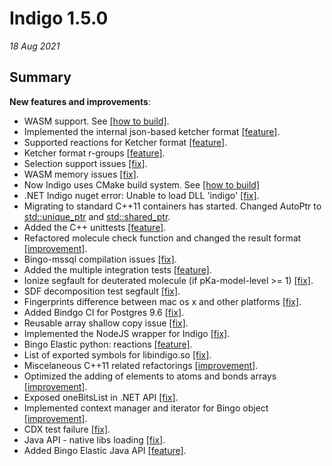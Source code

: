 # Indigo 1.5.0


*18 Aug 2021*


## Summary



**New features and improvements**:

* WASM support. See [[how to build]](https://github.com/epam/Indigo#how-to-build-indigo-wasm).
* Implemented the internal json-based ketcher format [[feature]](https://github.com/epam/Indigo/issues/180).
* Supported reactions for Ketcher format [[feature]](https://github.com/epam/Indigo/issues/396).
* Ketcher format r-groups [[feature]](https://github.com/epam/Indigo/issues/307).
* Selection support issues [[fix]](https://github.com/epam/Indigo/pull/353).
* WASM memory issues [[fix]](https://github.com/epam/Indigo/pull/342).
* Now Indigo uses CMake build system. See [[how to build]](https://github.com/epam/Indigo/blob/master/README.md#build-instruction)
* .NET Indigo nuget error: Unable to load DLL 'indigo' [[fix]](https://github.com/epam/Indigo/issues/450).
* Migrating to standard C++11 containers has started. Changed AutoPtr to [std::unique_ptr](https://github.com/epam/Indigo/issues/418) and [std::shared_ptr](https://github.com/epam/Indigo/issues/419).
* Added the C++ unittests [[feature]](https://github.com/epam/Indigo/issues/403).
* Refactored molecule check function and changed the result format [[improvement]](https://github.com/epam/Indigo/issues/390).
* Bingo-mssql compilation issues [[fix]](https://github.com/epam/Indigo/issues/189).
* Added the multiple integration tests [[feature]](https://github.com/epam/Indigo/tree/master/api/tests/integration).
* Ionize segfault for deuterated molecule (if pKa-model-level >= 1) [[fix]](https://github.com/epam/Indigo/issues/153).
* SDF decomposition test segfault [[fix]](https://github.com/epam/Indigo/issues/431).
* Fingerprints difference between mac os x and other platforms [[fix]](https://github.com/epam/Indigo/issues/207).
* Added Bindgo CI for Postgres 9.6 [[fix]](https://github.com/epam/Indigo/pull/411).
* Reusable array shallow copy issue [[fix]](https://github.com/epam/Indigo/pull/385).
* Implemented the NodeJS wrapper for Indigo [[fix]](https://github.com/epam/Indigo/issues/245).
* Bingo Elastic python: reactions [[feature]](https://github.com/epam/Indigo/issues/259).
* List of exported symbols for libindigo.so [[fix]](https://github.com/epam/Indigo/pull/276).
* Miscelaneous C++11 related refactorings  [[improvement]](https://github.com/epam/Indigo/pull/335).
* Optimized the adding of elements to atoms and bonds arrays [[improvement]](https://github.com/epam/Indigo/pull/267).
* Exposed oneBitsList in .NET API [[fix]](https://github.com/epam/Indigo/pull/329).
* Implemented context manager and iterator for Bingo object [[improvement]](https://github.com/epam/Indigo/pull/241).
* CDX test failure [[fix]](https://github.com/epam/Indigo/pull/387).
* Java API - native libs loading [[fix]](https://github.com/epam/Indigo/pull/261).
* Added Bingo Elastic Java API [[feature]](https://github.com/epam/Indigo/pull/198).
